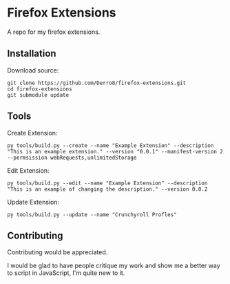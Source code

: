 
# Firefox Extensions

A repo for my firefox extensions.




## Installation

Download source:

    git clone https://github.com/Derro8/firefox-extensions.git
    cd firefox-extensions
    git submodule update


## Tools

Create Extension:

    py tools/build.py --create --name "Example Extension" --description "This is an example extension." --version "0.0.1" --manifest-version 2 --permsission webRequests,unlimitedStorage

Edit Extension:

    py tools/build.py --edit --name "Example Extension" --description "This is an example of changing the description." --version 0.0.2

Update Extension:

    py tools/build.py --update --name "Crunchyroll Profles"


## Contributing

Contributing would be appreciated.

I would be glad to have people critique my work and show me a better way to script in JavaScript, I'm quite new to it.


